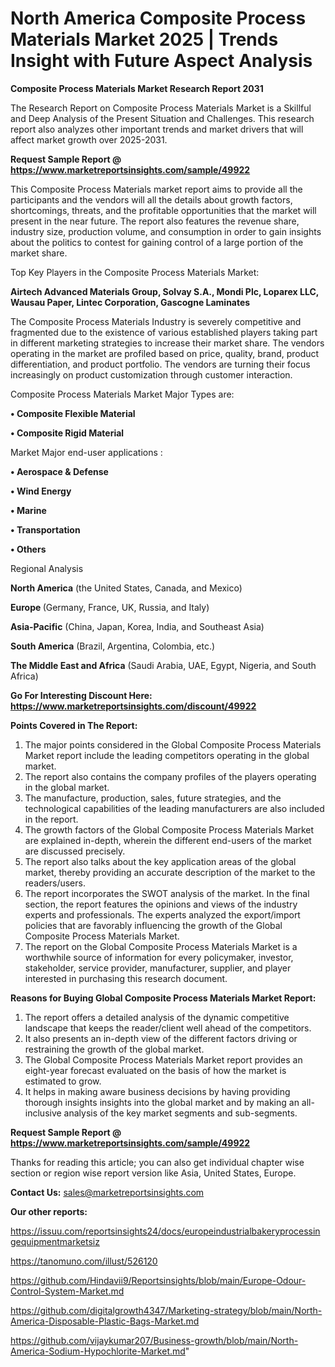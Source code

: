 # North America Composite Process Materials Market 2025 | Trends Insight with Future Aspect Analysis

<strong>Composite Process Materials Market Research Report 2031</strong>

The Research Report on Composite Process Materials Market is a Skillful and Deep Analysis of the Present Situation and Challenges. This research report also analyzes other important trends and market drivers that will affect market growth over 2025-2031.

<strong>Request Sample Report @ <a href=https://www.marketreportsinsights.com/sample/49922>https://www.marketreportsinsights.com/sample/49922</a></strong>

This Composite Process Materials market report aims to provide all the participants and the vendors will all the details about growth factors, shortcomings, threats, and the profitable opportunities that the market will present in the near future. The report also features the revenue share, industry size, production volume, and consumption in order to gain insights about the politics to contest for gaining control of a large portion of the market share.

Top Key Players in the Composite Process Materials Market:

<strong>Airtech Advanced Materials Group, Solvay S.A., Mondi Plc, Loparex LLC, Wausau Paper, Lintec Corporation, Gascogne Laminates</strong>

The Composite Process Materials Industry is severely competitive and fragmented due to the existence of various established players taking part in different marketing strategies to increase their market share. The vendors operating in the market are profiled based on price, quality, brand, product differentiation, and product portfolio. The vendors are turning their focus increasingly on product customization through customer interaction.

Composite Process Materials Market Major Types are:

<strong>•  Composite Flexible Material

•  Composite Rigid Material</strong>

Market Major end-user applications :

<strong>•  Aerospace & Defense

•  Wind Energy

•  Marine

•  Transportation

•  Others</strong>

Regional Analysis

</u><strong><b>North America</b></strong> (the United States, Canada, and Mexico)

<strong><b>Europe </b></strong>(Germany, France, UK, Russia, and Italy)

<strong><b>Asia-Pacific</b></strong> (China, Japan, Korea, India, and Southeast Asia)

<strong><b>South America</b></strong> (Brazil, Argentina, Colombia, etc.)

<strong><b>The Middle East and Africa</b></strong> (Saudi Arabia, UAE, Egypt, Nigeria, and South Africa)

<strong>Go For Interesting Discount Here: <a href=https://www.marketreportsinsights.com/discount/49922>https://www.marketreportsinsights.com/discount/49922</a></strong>

<strong>Points Covered in The Report:</strong>
<ol>
  <li>The major points considered in the Global Composite Process Materials Market report include the leading competitors operating in the global market.</li>
  <li>The report also contains the company profiles of the players operating in the global market.</li>
  <li>The manufacture, production, sales, future strategies, and the technological capabilities of the leading manufacturers are also included in the report.</li>
  <li>The growth factors of the Global Composite Process Materials Market are explained in-depth, wherein the different end-users of the market are discussed precisely.</li>
  <li>The report also talks about the key application areas of the global market, thereby providing an accurate description of the market to the readers/users.</li>
  <li>The report incorporates the SWOT analysis of the market. In the final section, the report features the opinions and views of the industry experts and professionals. The experts analyzed the export/import policies that are favorably influencing the growth of the Global Composite Process Materials Market.</li>
  <li>The report on the Global Composite Process Materials Market is a worthwhile source of information for every policymaker, investor, stakeholder, service provider, manufacturer, supplier, and player interested in purchasing this research document.</li>
</ol>
<strong>Reasons for Buying Global Composite Process Materials Market Report:</strong>

<ol>
  <li>The report offers a detailed analysis of the dynamic competitive landscape that keeps the reader/client well ahead of the competitors.</li>
  <li>It also presents an in-depth view of the different factors driving or restraining the growth of the global market.</li>
  <li>The Global Composite Process Materials Market report provides an eight-year forecast evaluated on the basis of how the market is estimated to grow.</li>
  <li>It helps in making aware business decisions by having providing thorough insights insights into the global market and by making an all-inclusive analysis of the key market segments and sub-segments.</li>
</ol>
<strong>Request Sample Report @ <a href=https://www.marketreportsinsights.com/sample/49922>https://www.marketreportsinsights.com/sample/49922</a></strong>


Thanks for reading this article; you can also get individual chapter wise section or region wise report version like Asia, United States, Europe.

<strong>Contact Us:</strong>
sales@marketreportsinsights.com

<strong>Our other reports:</strong>

<a href=https://issuu.com/reportsinsights24/docs/europeindustrialbakeryprocessingequipmentmarketsiz>https://issuu.com/reportsinsights24/docs/europeindustrialbakeryprocessingequipmentmarketsiz</a>

<a href=https://tanomuno.com/illust/526120>https://tanomuno.com/illust/526120</a>

<a href=https://github.com/Hindavii9/Reportsinsights/blob/main/Europe-Odour-Control-System-Market.md>https://github.com/Hindavii9/Reportsinsights/blob/main/Europe-Odour-Control-System-Market.md</a>

<a href=https://github.com/digitalgrowth4347/Marketing-strategy/blob/main/North-America-Disposable-Plastic-Bags-Market.md>https://github.com/digitalgrowth4347/Marketing-strategy/blob/main/North-America-Disposable-Plastic-Bags-Market.md</a>

<a href=https://github.com/vijaykumar207/Business-growth/blob/main/North-America-Sodium-Hypochlorite-Market.md>https://github.com/vijaykumar207/Business-growth/blob/main/North-America-Sodium-Hypochlorite-Market.md</a>"
